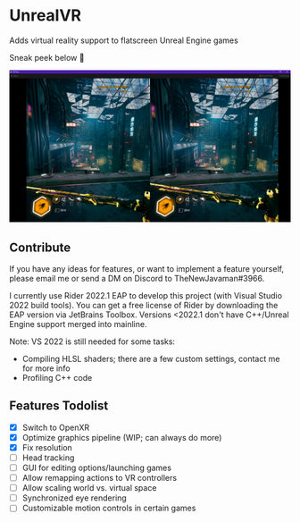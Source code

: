 # UnrealVR

Adds virtual reality support to flatscreen Unreal Engine games

Sneak peek below 👀

![](preview.png)

## Contribute

If you have any ideas for features, or want to implement a feature yourself, please email me or send a DM on Discord to
TheNewJavaman#3966.

I currently use Rider 2022.1 EAP to develop this project (with Visual Studio 2022 build tools). You can get a
free license of Rider by downloading the EAP version via JetBrains Toolbox. Versions <2022.1 don't have C++/Unreal
Engine support merged into mainline.

Note: VS 2022 is still needed for some tasks:

- Compiling HLSL shaders; there are a few custom settings, contact me for more info
- Profiling C++ code

## Features Todolist

- [x] Switch to OpenXR
- [x] Optimize graphics pipeline (WIP; can always do more)
- [x] Fix resolution
- [ ] Head tracking
- [ ] GUI for editing options/launching games
- [ ] Allow remapping actions to VR controllers
- [ ] Allow scaling world vs. virtual space
- [ ] Synchronized eye rendering
- [ ] Customizable motion controls in certain games